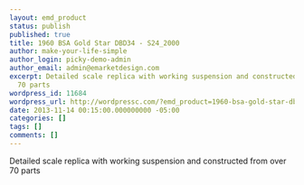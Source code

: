 ```yaml
---
layout: emd_product
status: publish
published: true
title: 1960 BSA Gold Star DBD34 - S24_2000
author: make-your-life-simple
author_login: picky-demo-admin
author_email: admin@emarketdesign.com
excerpt: Detailed scale replica with working suspension and constructed from over
  70 parts
wordpress_id: 11684
wordpress_url: http://wordpressc.com/?emd_product=1960-bsa-gold-star-dbd34
date: 2013-11-14 00:15:00.000000000 -05:00
categories: []
tags: []
comments: []
---
```

Detailed scale replica with working suspension and constructed from over 70 parts
